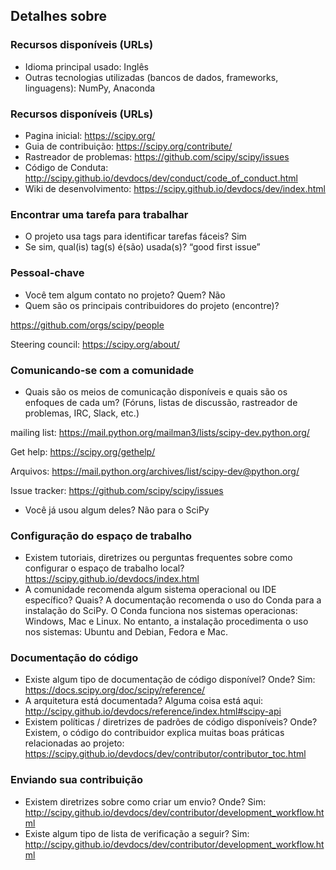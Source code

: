 ## Detalhes sobre <SCIPY>

### Recursos disponíveis (URLs)

  * Idioma principal usado: Inglês
  * Outras tecnologias utilizadas (bancos de dados, frameworks, linguagens): NumPy, Anaconda

### Recursos disponíveis (URLs)

  * Pagina inicial: https://scipy.org/
  * Guia de contribuição: https://scipy.org/contribute/
  * Rastreador de problemas: https://github.com/scipy/scipy/issues
  * Código de Conduta: http://scipy.github.io/devdocs/dev/conduct/code_of_conduct.html
  * Wiki de desenvolvimento: https://scipy.github.io/devdocs/dev/index.html

### Encontrar uma tarefa para trabalhar
  
  * O projeto usa tags para identificar tarefas fáceis? Sim
  * Se sim, qual(is) tag(s) é(são) usada(s)? “good first issue”
  
### Pessoal-chave

  * Você tem algum contato no projeto? Quem? Não
  * Quem são os principais contribuidores do projeto (encontre)?
  
  https://github.com/orgs/scipy/people 
  
  Steering council: https://scipy.org/about/

  
### Comunicando-se com a comunidade
  
  * Quais são os meios de comunicação disponíveis e quais são os enfoques de cada um? (Fóruns, listas de discussão, rastreador de problemas, IRC, Slack, etc.)
  
  mailing list: https://mail.python.org/mailman3/lists/scipy-dev.python.org/  
  
  Get help: https://scipy.org/gethelp/
  
  Arquivos: https://mail.python.org/archives/list/scipy-dev@python.org/
  
  Issue tracker: https://github.com/scipy/scipy/issues

  * Você já usou algum deles?  Não para o SciPy

### Configuração do espaço de trabalho

  * Existem tutoriais, diretrizes ou perguntas frequentes sobre como configurar o espaço de trabalho local? https://scipy.github.io/devdocs/index.html
  * A comunidade recomenda algum sistema operacional ou IDE específico? Quais? A documentação recomenda o uso do Conda para a instalação do SciPy. O Conda funciona nos sistemas operacionas: Windows, Mac e Linux. No entanto, a instalação procedimenta o uso nos sistemas: Ubuntu and Debian, Fedora e Mac.

### Documentação do código
  
   * Existe algum tipo de documentação de código disponível? Onde? Sim: https://docs.scipy.org/doc/scipy/reference/
   * A arquitetura está documentada? Alguma coisa está aqui: http://scipy.github.io/devdocs/reference/index.html#scipy-api
   * Existem políticas / diretrizes de padrões de código disponíveis? Onde? Existem, o código do contribuidor explica muitas boas práticas relacionadas ao projeto: https://scipy.github.io/devdocs/dev/contributor/contributor_toc.html
    
### Enviando sua contribuição 

  * Existem diretrizes sobre como criar um envio? Onde?  Sim: http://scipy.github.io/devdocs/dev/contributor/development_workflow.html
  * Existe algum tipo de lista de verificação a seguir?  Sim: http://scipy.github.io/devdocs/dev/contributor/development_workflow.html
